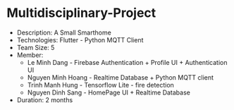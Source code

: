 # Multidisciplinary-Project
- Description: A Small Smarthome
- Technologies: Flutter - Python MQTT Client
- Team Size: 5
- Member:
  - Le Minh Dang - Firebase Authentication + Profile UI + Authentication UI 
  - Nguyen Minh Hoang - Realtime Database + Python MQTT client
  - Trinh Manh Hung - Tensorflow Lite - fire detection
  - Nguyen Dinh Sang - HomePage UI + Realtime Database
- Duration: 2 months
